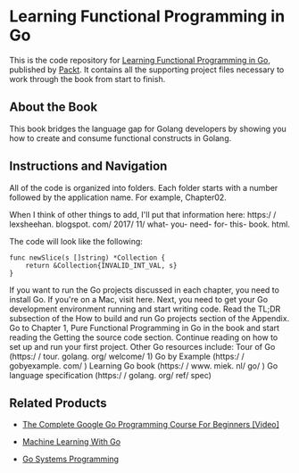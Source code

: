 # Learning Functional Programming in Go
This is the code repository for [Learning Functional Programming in Go](https://www.packtpub.com/application-development/learning-functional-programming-go?utm_source=github&utm_medium=repository&utm_campaign=9781787281394), published by [Packt](https://www.packtpub.com/?utm_source=github). It contains all the supporting project files necessary to work through the book from start to finish.
## About the Book
This book bridges the language gap for Golang developers by showing you how to create and consume functional constructs in Golang.
## Instructions and Navigation
All of the code is organized into folders. Each folder starts with a number followed by the application name. For example, Chapter02.

When I think of other things to add, I'll put that information here: https:/
/ lexsheehan. blogspot. com/ 2017/ 11/ what- you- need- for- this- book.
html.

The code will look like the following:
```
func newSlice(s []string) *Collection {
    return &Collection{INVALID_INT_VAL, s}
}
```

If you want to run the Go projects discussed in each chapter, you need to install Go. If
you're on a Mac, visit here. Next, you need to get your Go development environment
running and start writing code.
Read the TL;DR subsection of the How to build and run Go projects section of the Appendix.
Go to Chapter 1, Pure Functional Programming in Go in the book and start reading
the Getting the source code section. Continue reading on how to set up and run your first
project.
Other Go resources include:
Tour of Go (https:/ / tour. golang. org/ welcome/ 1)
Go by Example (https:/ / gobyexample. com/ )
Learning Go book (https:/ / www. miek. nl/ go/ )
Go language specification (https:/ / golang. org/ ref/ spec)

## Related Products
* [The Complete Google Go Programming Course For Beginners [Video]](https://www.packtpub.com/application-development/complete-google-go-programming-course-beginners-video?utm_source=github&utm_medium=repository&utm_campaign=9781788626972)

* [Machine Learning With Go](https://www.packtpub.com/big-data-and-business-intelligence/machine-learning-go?utm_source=github&utm_medium=repository&utm_campaign=9781785882104)

* [Go Systems Programming](https://www.packtpub.com/networking-and-servers/go-systems-programming?utm_source=github&utm_medium=repository&utm_campaign=9781787125643)

